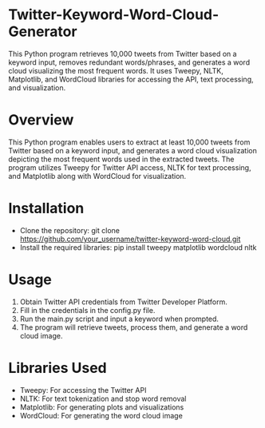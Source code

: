# Twitter-Keyword-Word-Cloud-Generator
This Python program retrieves 10,000 tweets from Twitter based on a keyword input, removes redundant words/phrases, and generates a word cloud visualizing the most frequent words. It uses Tweepy, NLTK, Matplotlib, and WordCloud libraries for accessing the API, text processing, and visualization.

# Overview
This Python program enables users to extract at least 10,000 tweets from Twitter based on a keyword input, and generates a word cloud visualization depicting the most frequent words used in the extracted tweets. The program utilizes Tweepy for Twitter API access, NLTK for text processing, and Matplotlib along with WordCloud for visualization.

# Installation
* Clone the repository: git clone https://github.com/your_username/twitter-keyword-word-cloud.git
* Install the required libraries: pip install tweepy matplotlib wordcloud nltk

# Usage
1. Obtain Twitter API credentials from Twitter Developer Platform.
2. Fill in the credentials in the config.py file.
3. Run the main.py script and input a keyword when prompted.
4. The program will retrieve tweets, process them, and generate a word cloud image.

# Libraries Used
* Tweepy: For accessing the Twitter API
* NLTK: For text tokenization and stop word removal
* Matplotlib: For generating plots and visualizations
* WordCloud: For generating the word cloud image
